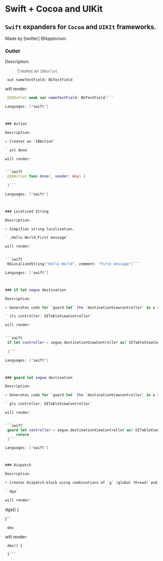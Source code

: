 # Swift + Cocoa and UIKit

## `Swift` expanders for `Cocoa` and `UIKIt` frameworks.

Made by [twitter] @Apptorium.

### Outlet

Description:

> Creates an `IBOutlet`.

` out nameTextField: NSTextField`

will render:


```swift
 @IBOutlet weak var nameTextField: NSTextField!```

Languages: ['swift']



### Action

Description:

> Creates an `IBAction`.

` act done`

will render:


```swift
 @IBAction func done(_ sender: Any) {
     
 }```

Languages: ['swift']



### Localized String

Description:

> Simpifies string localization.

` _Hello World_First message`

will render:


```swift
 NSLocalizedString("Hello World", comment: "First message")```

Languages: ['swift']



### if let segue destination

Description:

> Generates code for `guard-let` the `destinationViewcontroller` in a segue.

` ils controller: UITableViewController`

will render:


```swift
 if let controller = segue.destinationViewController as? UITableViewController {
     
 }```

Languages: ['swift']



### guard let segue destination

Description:

> Generates code for `guard-let` the `destinationViewcontroller` in a segue.

` gls controller: UITableViewController`

will render:


```swift
 guard let controller = segue.destinationViewController as? UITableViewController else {
     return
 }```

Languages: ['swift']



### Dispatch

Description:

> Creates Dispatch-block using combinations of `g` (global thread) and `m` (main thread) as well as `a` (async) and `s` (sync).

` dga`

will render:


```
 dga() {
     
 }```

` dms`

will render:


```
 dms() {
     
 }```



